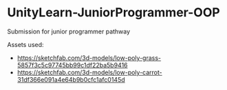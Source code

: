 # UnityLearn-JuniorProgrammer-OOP
Submission for junior programmer pathway

Assets used:
- https://sketchfab.com/3d-models/low-poly-grass-5857f3c5c97745bb99c1df22ba5b9416
- https://sketchfab.com/3d-models/low-poly-carrot-31df366e091a4e64b9b0cfc1afc0145d
